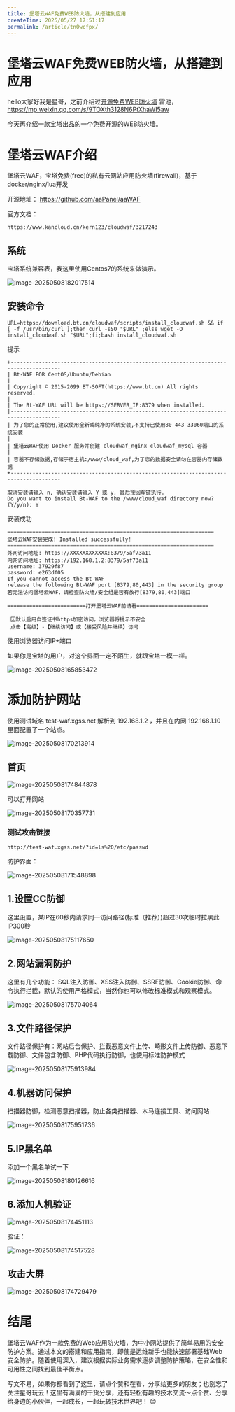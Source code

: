 ```yaml
---
title: 堡塔云WAF免费WEB防火墙，从搭建到应用
createTime: 2025/05/27 17:51:17
permalink: /article/tn0wcfpx/
---
```

# 堡塔云WAF免费WEB防火墙，从搭建到应用



hello大家好我是星哥，之前介绍过[开源免费WEB防火墙](https://mp.weixin.qq.com/s/9TOXth3128N6PtXhaWI5aw) 雷池，https://mp.weixin.qq.com/s/9TOXth3128N6PtXhaWI5aw

今天再介绍一款宝塔出品的一个免费开源的WEB防火墙。

# 堡塔云WAF介绍

堡塔云WAF，宝塔免费(free)的私有云网站应用防火墙(firewall)，基于docker/nginx/lua开发

开源地址： https://github.com/aaPanel/aaWAF

官方文档：

```
https://www.kancloud.cn/kern123/cloudwaf/3217243
```



## 系统

宝塔系统兼容表，我这里使用Centos7的系统来做演示。

![image-20250508182017514](https://imgoss.xgss.net/picgo/image-20250508182017514.png?aliyun)

## 安装命令

```
URL=https://download.bt.cn/cloudwaf/scripts/install_cloudwaf.sh && if [ -f /usr/bin/curl ];then curl -sSO "$URL" ;else wget -O install_cloudwaf.sh "$URL";fi;bash install_cloudwaf.sh
```

提示

```
+--------------------------------------------------------------------------------------
| Bt-WAF FOR CentOS/Ubuntu/Debian
|
| Copyright © 2015-2099 BT-SOFT(https://www.bt.cn) All rights reserved.
|
| The Bt-WAF URL will be https://SERVER_IP:8379 when installed.
|--------------------------------------------------------------------------------------
| 为了您的正常使用,建议使用全新或纯净的系统安装,不支持已使用80 443 33060端口的系统安装
|
| 堡塔云WAF使用 Docker 服务并创建 cloudwaf_nginx cloudwaf_mysql 容器
|
| 容器不存储数据,存储于宿主机:/www/cloud_waf,为了您的数据安全请勿在容器内存储数据
+--------------------------------------------------------------------------------------

取消安装请输入 n, 确认安装请输入 Y 或 y, 最后按回车键执行.
Do you want to install Bt-WAF to the /www/cloud_waf directory now? (Y/y/n): Y
```

安装成功

```
==================================================================
堡塔云WAF安装完成! Installed successfully!
==================================================================
外网访问地址: https://XXXXXXXXXXXX:8379/5af73a11
内网访问地址: https://192.168.1.2:8379/5af73a11
username: 37929f87
password: e263df05
If you cannot access the Bt-WAF 
release the following Bt-WAF port [8379,80,443] in the security group
若无法访问堡塔云WAF，请检查防火墙/安全组是否有放行[8379,80,443]端口

=========================打开堡塔云WAF前请看=======================

 因默认启用自签证书https加密访问，浏览器将提示不安全
 点击【高级】-【继续访问】或【接受风险并继续】访问
```

使用浏览器访问IP+端口

如果你是宝塔的用户，对这个界面一定不陌生，就跟宝塔一模一样。

![image-20250508165853472](https://imgoss.xgss.net/picgo/image-20250508165853472.png?aliyun)

# 添加防护网站

使用测试域名 test-waf.xgss.net 解析到 192.168.1.2 ，并且在内网 192.168.1.10 里面配置了一个站点。

![image-20250508170213914](https://imgoss.xgss.net/picgo/image-20250508170213914.png?aliyun)

## 首页

![image-20250508174844878](https://imgoss.xgss.net/picgo2025/image-20250508174844878.png?aliyun)

可以打开网站

![image-20250508170357731](https://imgoss.xgss.net/picgo/image-20250508170357731.png?aliyun)



### 测试攻击链接

```
http://test-waf.xgss.net/?id=ls%20/etc/passwd
```

防护界面：

![image-20250508171548898](https://imgoss.xgss.net/picgo/image-20250508171548898.png?aliyun)

## 1.设置CC防御

这里设置，某IP在60秒内请求同一访问路径(标准（推荐）)超过30次临时拉黑此IP300秒

![image-20250508175117650](https://imgoss.xgss.net/picgo/image-20250508175117650.png?aliyun)

## 2.网站漏洞防护

这里有几个功能： SQL注入防御、XSS注入防御、SSRF防御、Cookie防御、命令执行拦截，默认的使用严格模式，当然你也可以修改标准模式和观察模式。

![image-20250508175704064](https://imgoss.xgss.net/picgo/image-20250508175704064.png?aliyun)

## 3.文件路径保护

文件路径保护有：网站后台保护、拦截恶意文件上传、畸形文件上传防御、恶意下载防御、文件包含防御、PHP代码执行防御，也使用标准防护模式

![image-20250508175913984](https://imgoss.xgss.net/picgo/image-20250508175913984.png?aliyun)

## 4.机器访问保护

扫描器防御，检测恶意扫描器，防止各类扫描器、木马连接工具、访问网站

![image-20250508175951736](https://imgoss.xgss.net/picgo/image-20250508175951736.png?aliyun)

## 5.IP黑名单

添加一个黑名单试一下

![image-20250508180126616](https://imgoss.xgss.net/picgo/image-20250508180126616.png?aliyun)



## 6.添加人机验证

![image-20250508174451113](https://imgoss.xgss.net/picgo/image-20250508174451113.png?aliyun)

验证：

![image-20250508174517528](https://imgoss.xgss.net/picgo/image-20250508174517528.png?aliyun)

## 攻击大屏

![image-20250508174729479](https://imgoss.xgss.net/picgo/image-20250508174729479.png?aliyun)



# 结尾

堡塔云WAF作为一款免费的Web应用防火墙，为中小网站提供了简单易用的安全防护方案。通过本文的搭建和应用指南，即使是运维新手也能快速部署基础Web安全防护。随着使用深入，建议根据实际业务需求逐步调整防护策略，在安全性和可用性之间找到最佳平衡点。

写文不易，如果你都看到了这里，请点个赞和在看，分享给更多的朋友；也别忘了关注星哥玩云！这里有满满的干货分享，还有轻松有趣的技术交流～点个赞、分享给身边的小伙伴，一起成长，一起玩转技术世界吧！ 😊

